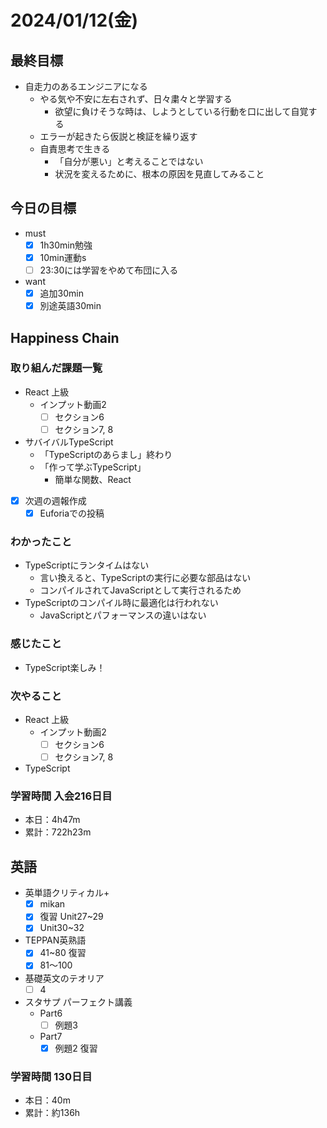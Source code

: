 # 2024/01/12(金)

## 最終目標

- 自走力のあるエンジニアになる
  - やる気や不安に左右されず、日々粛々と学習する
    - 欲望に負けそうな時は、しようとしている行動を口に出して自覚する
  - エラーが起きたら仮説と検証を繰り返す
  - 自責思考で生きる
    - 「自分が悪い」と考えることではない
    - 状況を変えるために、根本の原因を見直してみること

## 今日の目標

- must
  - [x] 1h30min勉強
  - [x] 10min運動s
  - [ ] 23:30には学習をやめて布団に入る

- want
  - [x] 追加30min
  - [x] 別途英語30min

## Happiness Chain

### 取り組んだ課題一覧

- React 上級
  - インプット動画2
    - [ ] セクション6
    - [ ] セクション7, 8

- サバイバルTypeScript
  - 「TypeScriptのあらまし」終わり
  - 「作って学ぶTypeScript」
    - 簡単な関数、React

- [x] 次週の週報作成
  - [x] Euforiaでの投稿

### わかったこと

- TypeScriptにランタイムはない
  - 言い換えると、TypeScriptの実行に必要な部品はない
  - コンパイルされてJavaScriptとして実行されるため
- TypeScriptのコンパイル時に最適化は行われない
  - JavaScriptとパフォーマンスの違いはない

### 感じたこと

- TypeScript楽しみ！

### 次やること

- React 上級
  - インプット動画2
    - [ ] セクション6
    - [ ] セクション7, 8

- TypeScript

### 学習時間 入会216日目

- 本日：4h47m
- 累計：722h23m

## 英語

- 英単語クリティカル+
  - [x] mikan
  - [x] 復習 Unit27~29
  - [x] Unit30~32

- TEPPAN英熟語
  - [x] 41~80 復習
  - [x] 81〜100

- 基礎英文のテオリア
  - [ ] 4

- スタサプ パーフェクト講義
  - Part6
    - [ ] 例題3
  - Part7
    - [x] 例題2 復習

### 学習時間 130日目

- 本日：40m
- 累計：約136h
